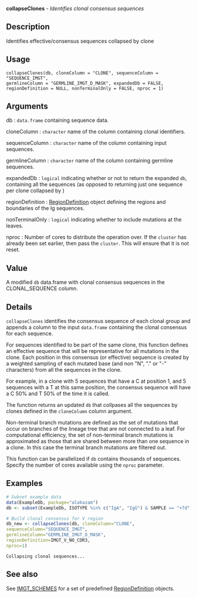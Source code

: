 





**collapseClones** - *Identifies clonal consensus sequences*

Description
--------------------

Identifies effective/consensus sequences collapsed by clone


Usage
--------------------
```
collapseClones(db, cloneColumn = "CLONE", sequenceColumn = "SEQUENCE_IMGT",
germlineColumn = "GERMLINE_IMGT_D_MASK", expandedDb = FALSE,
regionDefinition = NULL, nonTerminalOnly = FALSE, nproc = 1)
```

Arguments
-------------------

db
:   `data.frame` containing sequence data.

cloneColumn
:   `character` name of the column containing clonal 
identifiers.

sequenceColumn
:   `character` name of the column containing input 
sequences.

germlineColumn
:   `character` name of the column containing germline 
sequences.

expandedDb
:   `logical` indicating whether or not to return the 
expanded `db`, containing all the sequences (as opposed
to returning just one sequence per clone collapsed by )

regionDefinition
:   [RegionDefinition](RegionDefinition-class.md) object defining the regions
and boundaries of the Ig sequences.

nonTerminalOnly
:   `logical` indicating whether to include mutations
at the leaves.

nproc
:   Number of cores to distribute the operation over. If the 
`cluster` has already been set earlier, then pass the 
`cluster`. This will ensure that it is not reset.



Value
-------------------

A modified `db` data.frame with clonal consensus sequences in the
CLONAL_SEQUENCE column.

Details
-------------------

`collapseClones` identifies the consensus sequence of each clonal 
group and appends a column to the input `data.frame` containing the clonal 
consensus for each sequence.


For sequences identified to be part of the same clone, this function defines an 
effective sequence that will be representative for all mutations in the clone. Each 
position in this consensus (or effective) sequence is created by a weighted sampling 
of each mutated base (and non "N", "." or "-" characters) from all the sequences in 
the clone. 

For example, in a clone with 5 sequences that have a C at position 1, and 5 sequences
with a T at this same position, the consensus sequence will have a C 50%  and T 50% 
of the time it is called.

The function returns an updated `db` that collpases all the sequences by clones 
defined in the `cloneColumn` column argument.

Non-terminal branch mutations are defined as the set of mutations that occur on 
branches of the lineage tree that are not connected to a leaf. For computational 
efficiency, the set of non-terminal branch mutations is approximated as those that are
shared between more than one sequence in a clone. In this case the terminal branch 
mutations are filtered out.

This function can be parallelized if `db` contains thousands of sequences. 
Specify the number of cores available using the `nproc` parameter.



Examples
-------------------

```R
# Subset example data
data(ExampleDb, package="alakazam")
db <- subset(ExampleDb, ISOTYPE %in% c("IgA", "IgG") & SAMPLE == "+7d")

# Build clonal consensus for V region
db_new <- collapseClones(db, cloneColumn="CLONE", 
sequenceColumn="SEQUENCE_IMGT",
germlineColumn="GERMLINE_IMGT_D_MASK",
regionDefinition=IMGT_V_NO_CDR3,
nproc=1)
```


```
Collapsing clonal sequences...

```



See also
-------------------

See [IMGT_SCHEMES](IMGT_SCHEMES.md) for a set of predefined [RegionDefinition](RegionDefinition-class.md) objects.



